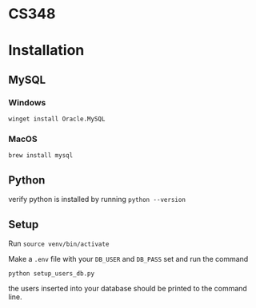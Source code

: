 # CS348

# Installation

## MySQL
### Windows
  `winget install Oracle.MySQL`
### MacOS
 `brew install mysql`

 ## Python
 verify python is installed by running `python --version`

 ## Setup
Run
`source venv/bin/activate`

Make a `.env` file with your `DB_USER` and `DB_PASS` set and run the command

`python setup_users_db.py` 

the users inserted into your database should be printed to the command line.